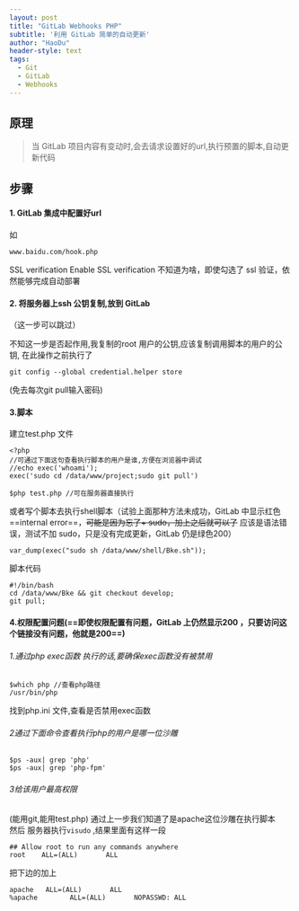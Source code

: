 ```yaml
---
layout: post
title: "GitLab Webhooks PHP"
subtitle: '利用 GitLab 简单的自动更新'
author: "HaoDu"
header-style: text
tags:
  - Git
  - GitLab
  - Webhooks
---
```

##  原理
> 当 GitLab 项目内容有变动时,会去请求设置好的url,执行预置的脚本,自动更新代码 


## 步骤
#### 1. GitLab 集成中配置好url

如
```
www.baidu.com/hook.php
```
SSL verification
Enable SSL verification
不知道为啥，即使勾选了 ssl 验证，依然能够完成自动部署

#### 2. 将服务器上ssh 公钥复制,放到 GitLab
（这一步可以跳过）

不知这一步是否起作用,我复制的root 用户的公钥,应该复制调用脚本的用户的公钥,
在此操作之前执行了
```
git config --global credential.helper store
```
(免去每次git pull输入密码)
#### 3.脚本
建立test.php 文件
```
<?php 
//可通过下面这句查看执行脚本的用户是谁,方便在浏览器中调试
//echo exec('whoami');
exec('sudo cd /data/www/project;sudo git pull')
```
```
$php test.php //可在服务器直接执行
```
或者写个脚本去执行shell脚本（试验上面那种方法未成功，GitLab 中显示红色 ==internal error==，~~可能是因为忘了+ sudo，加上之后就可以了~~ 应该是语法错误，测试不加 sudo，只是没有完成更新，GitLab 仍是绿色200）
```
var_dump(exec("sudo sh /data/www/shell/Bke.sh"));
```
脚本代码

```
#!/bin/bash
cd /data/www/Bke && git checkout develop;
git pull;
```

#### 4.权限配置问题(==即使权限配置有问题，GitLab 上仍然显示200 ，只要访问这个链接没有问题，他就是200==)
###### 1.通过php exec函数 执行的话,要确保exec函数没有被禁用
```
$which php //查看php路径
/usr/bin/php
```
找到php.ini 文件,查看是否禁用exec函数

###### 2通过下面命令查看执行php的用户是哪一位沙雕
```
$ps -aux| grep 'php'
$ps -aux| grep 'php-fpm'
```

###### 3给该用户最高权限
(能用git,能用test.php)
通过上一步我们知道了是apache这位沙雕在执行脚本  
然后 服务器执行`visudo`
,结果里面有这样一段
```
## Allow root to run any commands anywhere
root    ALL=(ALL)       ALL

```
把下边的加上
```
apache   ALL=(ALL)       ALL
%apache        ALL=(ALL)       NOPASSWD: ALL
```


